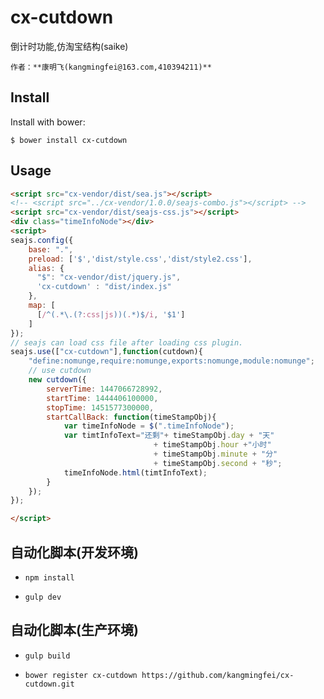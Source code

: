 # cx-cutdown #

倒计时功能,仿淘宝结构(saike)

```
作者：**康明飞(kangmingfei@163.com,410394211)** 
```

## Install ##

Install with bower:

	$ bower install cx-cutdown

## Usage ##

```html
<script src="cx-vendor/dist/sea.js"></script>
<!-- <script src="../cx-vendor/1.0.0/seajs-combo.js"></script> -->
<script src="cx-vendor/dist/seajs-css.js"></script>
<div class="timeInfoNode"></div>
<script>
seajs.config({
	base: ".",
	preload: ['$','dist/style.css','dist/style2.css'],
	alias: {
	  "$": "cx-vendor/dist/jquery.js",
	  'cx-cutdown' : "dist/index.js"
	},
	map: [
	  [/^(.*\.(?:css|js))(.*)$/i, '$1']
	]
});
// seajs can load css file after loading css plugin.
seajs.use(["cx-cutdown"],function(cutdown){
	"define:nomunge,require:nomunge,exports:nomunge,module:nomunge";
	// use cutdown
	new cutdown({
		serverTime: 1447066728992,
		startTime: 1444406100000,
		stopTime: 1451577300000,
		startCallBack: function(timeStampObj){ 	
			var timeInfoNode = $(".timeInfoNode");
	    	var timtInfoText="还剩"+ timeStampObj.day + "天"
	    						+ timeStampObj.hour +"小时"
	    						+ timeStampObj.minute + "分"
	    						+ timeStampObj.second + "秒";
	    	timeInfoNode.html(timtInfoText);
	    }
	});
});

</script>
```

## 自动化脚本(开发环境) ##

- ```npm install```

- ```gulp dev```

## 自动化脚本(生产环境) ##

- ```gulp build```

- ```bower register cx-cutdown https://github.com/kangmingfei/cx-cutdown.git```


